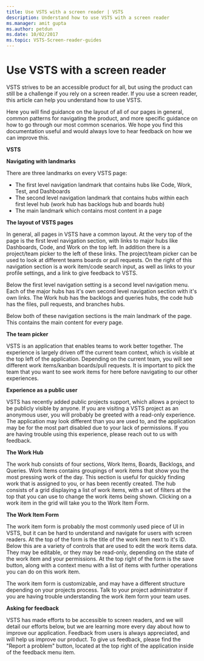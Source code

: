 ```yaml
---
title: Use VSTS with a screen reader | VSTS 
description: Understand how to use VSTS with a screen reader
ms.manager: amit gupta
ms.author: petdun
ms.date: 10/02/2017
ms.topic: VSTS-Screen-reader-guides
---
```


# Use VSTS with a screen reader 

VSTS strives to be an accessible product for all, but using the product can still be a challenge if you rely on a screen reader. If you use a screen reader, this article can help you understand how to use VSTS.

Here you will find guidance on the layout of all of our pages in general, common patterns for navigating the product, and more specific guidance on how to go through our most common scenarios. We hope you find this documentation useful and would always love to hear feedback on how we can improve this.


**VSTS**


**Navigating with landmarks**

There are three landmarks on every VSTS page:
- The first level navigation landmark that contains hubs like Code, Work, Test, and Dashboards
- The second level navigation landmark that contains hubs within each first level hub (work hub has backlogs hub and boards hub)
- The main landmark which contains most content in a page


**The layout of VSTS pages**

In general, all pages in VSTS have a common layout. At the very top of the page is the first level navigation section, with links to major hubs like Dashboards, Code, and Work on the top left. In addition there is a project/team picker to the left of these links. The project/team picker can be used to look at different teams boards or pull requests. On the right of this navigation section is a work item/code search input, as well as links to your profile settings, and a link to give feedback to VSTS.

Below the first level navigation setting is a second level navigation menu. Each of the major hubs has it's own second level navigation section with it's own links. The Work hub has the backlogs and queries hubs, the code hub has the files, pull requests, and branches hubs. 

Below both of these navigation sections is the main landmark of the page. This contains the main content for every page.

**The team picker**

VSTS is an application that enables teams to work better together. The experience is largely driven off the current team context, which is visible at the top left of the application. Depending on the current team, you will see different work items/kanban boards/pull requests. It is important to pick the team that you want to see work items for here before navigating to our other experiences.

**Experience as a public user**

VSTS has recently added public projects support, which allows a project to be publicly visible by anyone. If you are visiting a VSTS project as an anonymous user, you will probably be greeted with a read-only experience. The application may look different than you are used to, and the application may be for the most part disabled due to your lack of permissions. If you are having trouble using this experience, please reach out to us with feedback.

**The Work Hub**

The work hub consists of four sections, Work Items, Boards, Backlogs, and Queries. Work Items contains groupings of work items that show you the most pressing work of the day. This section is useful for quickly finding work that is assigned to you, or has been recently created. The hub consists of a grid displaying a list of work items, with a set of filters at the top that you can use to change the work items being shown. Clicking on a work item in the grid will take you to the Work Item Form.

**The Work Item Form**

The work item form is probably the most commonly used piece of UI in VSTS, but it can be hard to understand and navigate for users with screen readers. At the top of the form is the title of the work item next to it's ID. Below this are a variety of controls that are used to edit the work items data. They may be editable, or they may be read-only, depending on the state of the work item and your permissions. At the top right of the form is the save button, along with a context menu with a list of items with further operations you can do on this work item.

The work item form is customizable, and may have a different structure depending on your projects process. Talk to your project administrator if you are having trouble understanding the work item form your team uses.

**Asking for feedback**

VSTS has made efforts to be accessible to screen readers, and we will detail our efforts below, but we are learning more every day about how to improve our application. Feedback from users is always appreciated, and will help us improve our product. To give us feedback, please find the "Report a problem" button, located at the top right of the application inside of the feedback menu item.

